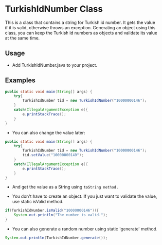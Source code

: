 # TurkishIdNumber Class

This is a class that contains a string for Turkish id number. It gets the value if it is valid, otherwise throws an exception.
Generating an object using this class, you can keep the Turkish id numbers as objects and validate its value at the same time.

## Usage
* Add TurkishIdNumber.java to your project.

## Examples
```java
public static void main(String[] args) {
    try{
        TurkishIdNumber tid = new TurkishIdNumber("10000000146");
    }
    catch(IllegalArgumentException e){
        e.printStackTrace();
    }
}

```

* You can also change the value later:


```java
public static void main(String[] args) {
    try{
        TurkishIdNumber tid = new TurkishIdNumber("10000000146");
        tid.setValue("10000000140");
    }
    catch(IllegalArgumentException e){
        e.printStackTrace();
    }
}
```

* And get the value as a String using `toString method.`


* You don't have to create an object. If you just want to validate the value, use static isValid method. 

```java
if(TurkishIdNumber.isValid("10000000146")){
    System.out.println("The number is valid.");
}
```

* You can also generate a random number using static 'generate' method.
```java
System.out.println(TurkishIdNumber.generate());
```
